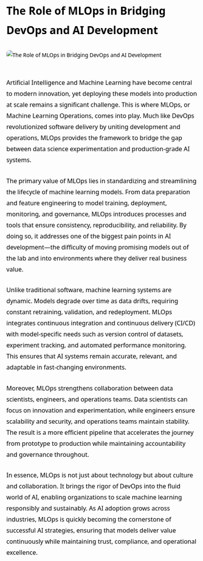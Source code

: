 <div style="color: #000000; font-family: 'Segoe UI', Tahoma, Geneva, Verdana, sans-serif; line-height: 1.8; max-width: 900px; margin: auto;">

<h1 style="margin-bottom: 1em;">The Role of MLOps in Bridging DevOps and AI Development</h1>

<img src="https://i0.wp.com/www.phdata.io/wp-content/uploads/2021/07/WordPress-Featured-Images-15-2.png" alt="The Role of MLOps in Bridging DevOps and AI Development" style="max-width: 100%; height: auto; margin-bottom: 30px; border-radius: 8px;" />

<p style="margin-bottom: 1.6em; font-size: 1.15em;">
Artificial Intelligence and Machine Learning have become central to modern innovation, yet deploying these models into production at scale remains a significant challenge. This is where MLOps, or Machine Learning Operations, comes into play. Much like DevOps revolutionized software delivery by uniting development and operations, MLOps provides the framework to bridge the gap between data science experimentation and production-grade AI systems.
</p>

<p style="margin-bottom: 1.6em; font-size: 1.15em;">
The primary value of MLOps lies in standardizing and streamlining the lifecycle of machine learning models. From data preparation and feature engineering to model training, deployment, monitoring, and governance, MLOps introduces processes and tools that ensure consistency, reproducibility, and reliability. By doing so, it addresses one of the biggest pain points in AI development—the difficulty of moving promising models out of the lab and into environments where they deliver real business value.
</p>

<p style="margin-bottom: 1.6em; font-size: 1.15em;">
Unlike traditional software, machine learning systems are dynamic. Models degrade over time as data drifts, requiring constant retraining, validation, and redeployment. MLOps integrates continuous integration and continuous delivery (CI/CD) with model-specific needs such as version control of datasets, experiment tracking, and automated performance monitoring. This ensures that AI systems remain accurate, relevant, and adaptable in fast-changing environments.
</p>

<p style="margin-bottom: 1.6em; font-size: 1.15em;">
Moreover, MLOps strengthens collaboration between data scientists, engineers, and operations teams. Data scientists can focus on innovation and experimentation, while engineers ensure scalability and security, and operations teams maintain stability. The result is a more efficient pipeline that accelerates the journey from prototype to production while maintaining accountability and governance throughout.
</p>

<p style="margin-bottom: 1.6em; font-size: 1.15em;">
In essence, MLOps is not just about technology but about culture and collaboration. It brings the rigor of DevOps into the fluid world of AI, enabling organizations to scale machine learning responsibly and sustainably. As AI adoption grows across industries, MLOps is quickly becoming the cornerstone of successful AI strategies, ensuring that models deliver value continuously while maintaining trust, compliance, and operational excellence.
</p>

</div>
